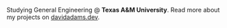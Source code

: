 Studying General Engineering @ **Texas A&M University**. Read more about my projects on [davidadams.dev](https://davidadams.dev/).
